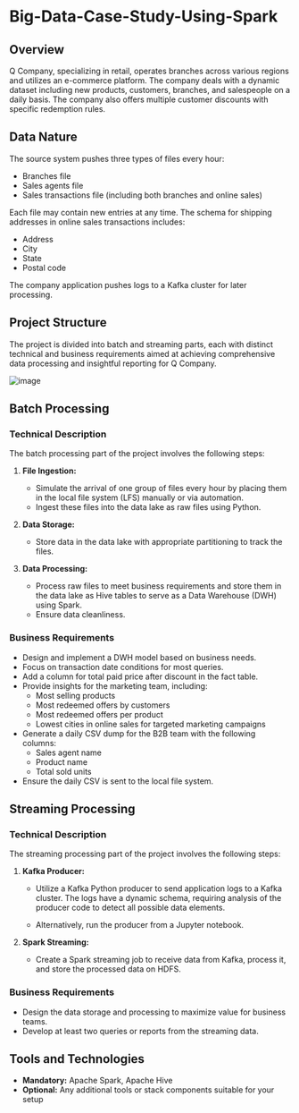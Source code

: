 # Big-Data-Case-Study-Using-Spark
 
## Overview
Q Company, specializing in retail, operates branches across various regions and utilizes an e-commerce platform. The company deals with a dynamic dataset including new products, customers, branches, and salespeople on a daily basis. The company also offers multiple customer discounts with specific redemption rules.

## Data Nature
The source system pushes three types of files every hour:
- Branches file
- Sales agents file
- Sales transactions file (including both branches and online sales)

Each file may contain new entries at any time. The schema for shipping addresses in online sales transactions includes:
- Address
- City
- State
- Postal code

The company application pushes logs to a Kafka cluster for later processing.

## Project Structure
The project is divided into batch and streaming parts, each with distinct technical and business requirements aimed at achieving comprehensive data processing and insightful reporting for Q Company.

![image](https://github.com/AliMagdy100/Big-Data-Case-Study-Using-Spark/assets/87953057/6469d365-6b9d-4687-97d3-2f9c5d57eea2)

## Batch Processing

### Technical Description
The batch processing part of the project involves the following steps:

1. **File Ingestion:**
   - Simulate the arrival of one group of files every hour by placing them in the local file system (LFS) manually or via automation.
   - Ingest these files into the data lake as raw files using Python.

2. **Data Storage:**
   - Store data in the data lake with appropriate partitioning to track the files.

3. **Data Processing:**
   - Process raw files to meet business requirements and store them in the data lake as Hive tables to serve as a Data Warehouse (DWH) using Spark.
   - Ensure data cleanliness.

### Business Requirements
- Design and implement a DWH model based on business needs.
- Focus on transaction date conditions for most queries.
- Add a column for total paid price after discount in the fact table.
- Provide insights for the marketing team, including:
  - Most selling products
  - Most redeemed offers by customers
  - Most redeemed offers per product
  - Lowest cities in online sales for targeted marketing campaigns
- Generate a daily CSV dump for the B2B team with the following columns:
  - Sales agent name
  - Product name
  - Total sold units
- Ensure the daily CSV is sent to the local file system.

## Streaming Processing

### Technical Description
The streaming processing part of the project involves the following steps:

1. **Kafka Producer:**
   - Utilize a Kafka Python producer to send application logs to a Kafka cluster. The logs have a dynamic schema, requiring analysis of the producer code to detect all possible data elements.

   - Alternatively, run the producer from a Jupyter notebook.

2. **Spark Streaming:**
   - Create a Spark streaming job to receive data from Kafka, process it, and store the processed data on HDFS.

### Business Requirements
- Design the data storage and processing to maximize value for business teams.
- Develop at least two queries or reports from the streaming data.

## Tools and Technologies
- **Mandatory:** Apache Spark, Apache Hive
- **Optional:** Any additional tools or stack components suitable for your setup


